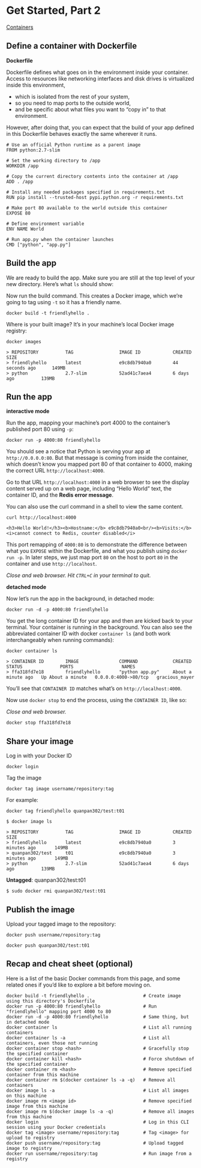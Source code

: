 # Get Started, Part 2

[Containers](http://devdocs.io/docker~17/get-started/part2/index)

## Define a container with Dockerfile

**Dockerfile**

Dockerfile defines what goes on in the environment inside your container.
Access to resources like networking interfaces and disk drives is virtualized inside this environment,

* which is isolated from the rest of your system,
* so you need to map ports to the outside world,
* and be specific about what files you want to “copy in” to that environment.

However, after doing that, you can expect that the build of your app defined in this Dockerfile behaves exactly the same wherever it runs.

```
# Use an official Python runtime as a parent image
FROM python:2.7-slim

# Set the working directory to /app
WORKDIR /app

# Copy the current directory contents into the container at /app
ADD . /app

# Install any needed packages specified in requirements.txt
RUN pip install --trusted-host pypi.python.org -r requirements.txt

# Make port 80 available to the world outside this container
EXPOSE 80

# Define environment variable
ENV NAME World

# Run app.py when the container launches
CMD ["python", "app.py"]
```

## Build the app

We are ready to build the app. Make sure you are still at the top level of your new directory. Here’s what `ls` should show:

Now run the build command. This creates a Docker image, which we’re going to tag using `-t` so it has a friendly name.

```
docker build -t friendlyhello .
```

Where is your built image? It’s in your machine’s local Docker image registry:

```
docker images

> REPOSITORY          TAG                 IMAGE ID            CREATED             SIZE
> friendlyhello       latest              e9c8db7940a0        44 seconds ago      149MB
> python              2.7-slim            52ad41c7aea4        6 days ago          139MB
```

## Run the app

**interactive mode**

Run the app, mapping your machine’s port 4000 to the container’s published port 80 using `-p`:

```
docker run -p 4000:80 friendlyhello
```

You should see a notice that Python is serving your app at `http://0.0.0.0:80`.
But that message is coming from inside the container, which doesn’t know you mapped port 80 of that container to 4000,
making the correct URL `http://localhost:4000`.

Go to that URL `http://localhost:4000` in a web browser to see the display content served up on a web page,
including “Hello World” text, the container ID, and the **Redis error message**.


You can also use the curl command in a shell to view the same content.

```
curl http://localhost:4000

<h3>Hello World!</h3><b>Hostname:</b> e9c8db7940a0<br/><b>Visits:</b> <i>cannot connect to Redis, counter disabled</i>
```

This port remapping of `4000:80` is to demonstrate the difference between what you `EXPOSE` within the Dockerfile, and what you publish using `docker run -p`.
In later steps, we just map port `80` on the host to port `80` in the container and use `http://localhost`.

*Close and web browser. Hit `CTRL+C` in your terminal to quit.*

**detached mode**

Now let’s run the app in the background, in detached mode:

```
docker run -d -p 4000:80 friendlyhello
```

You get the long container ID for your app and then are kicked back to your terminal.
Your container is running in the background.
You can also see the abbreviated container ID with docker `container ls` (and both work interchangeably when running commands):

```
docker container ls

> CONTAINER ID        IMAGE               COMMAND             CREATED              STATUS              PORTS                  NAMES
> ffa318fd7e18        friendlyhello       "python app.py"     About a minute ago   Up About a minute   0.0.0.0:4000->80/tcp   gracious_mayer
```

You’ll see that `CONTAINER ID` matches what’s on `http://localhost:4000`.

Now use `docker stop` to end the process, using the `CONTAINER ID`, like so:

*Close and web browser.*
```
docker stop ffa318fd7e18
```

## Share your image

Log in with your Docker ID

```
docker login
```

Tag the image

```
docker tag image username/repository:tag
```

For example:

```
docker tag friendlyhello quanpan302/test:t01
```

```
$ docker image ls

> REPOSITORY          TAG                 IMAGE ID            CREATED             SIZE
> friendlyhello       latest              e9c8db7940a0        3 minutes ago       149MB
> quanpan302/test     t01                 e9c8db7940a0        3 minutes ago       149MB
> python              2.7-slim            52ad41c7aea4        6 days ago          139MB
```

**Untagged**: quanpan302/test:t01

```
$ sudo docker rmi quanpan302/test:t01
```

## Publish the image

Upload your tagged image to the repository:

```
docker push username/repository:tag

docker push quanpan302/test:t01
```

## Recap and cheat sheet (optional)

Here is a list of the basic Docker commands from this page, and some related ones if you’d like to explore a bit before moving on.

```
docker build -t friendlyhello .                    # Create image using this directory's Dockerfile
docker run -p 4000:80 friendlyhello                # Run "friendlyhello" mapping port 4000 to 80
docker run -d -p 4000:80 friendlyhello             # Same thing, but in detached mode
docker container ls                                # List all running containers
docker container ls -a                             # List all containers, even those not running
docker container stop <hash>                       # Gracefully stop the specified container
docker container kill <hash>                       # Force shutdown of the specified container
docker container rm <hash>                         # Remove specified container from this machine
docker container rm $(docker container ls -a -q)   # Remove all containers
docker image ls -a                                 # List all images on this machine
docker image rm <image id>                         # Remove specified image from this machine
docker image rm $(docker image ls -a -q)           # Remove all images from this machine
docker login                                       # Log in this CLI session using your Docker credentials
docker tag <image> username/repository:tag         # Tag <image> for upload to registry
docker push username/repository:tag                # Upload tagged image to registry
docker run username/repository:tag                 # Run image from a registry
```
